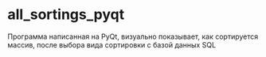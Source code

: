 # all_sortings_pyqt
Программа написанная на PyQt, визуально показывает, как сортируется массив, после выбора вида сортировки
с базой данных SQL
